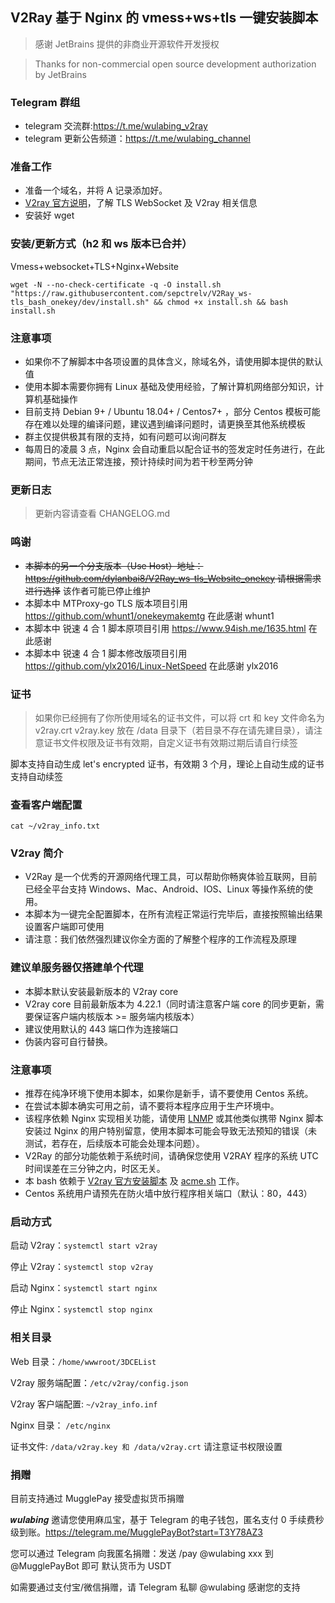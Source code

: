 ## V2Ray 基于 Nginx 的 vmess+ws+tls 一键安装脚本

> 感谢 JetBrains 提供的非商业开源软件开发授权

> Thanks for non-commercial open source development authorization by JetBrains

### Telegram 群组

- telegram 交流群:https://t.me/wulabing_v2ray
- telegram 更新公告频道：https://t.me/wulabing_channel

### 准备工作

- 准备一个域名，并将 A 记录添加好。
- [V2ray 官方说明](https://www.v2ray.com/)，了解 TLS WebSocket 及 V2ray 相关信息
- 安装好 wget

### 安装/更新方式（h2 和 ws 版本已合并）

Vmess+websocket+TLS+Nginx+Website

```
wget -N --no-check-certificate -q -O install.sh "https://raw.githubusercontent.com/sepctrelv/V2Ray_ws-tls_bash_onekey/dev/install.sh" && chmod +x install.sh && bash install.sh
```

### 注意事项

- 如果你不了解脚本中各项设置的具体含义，除域名外，请使用脚本提供的默认值
- 使用本脚本需要你拥有 Linux 基础及使用经验，了解计算机网络部分知识，计算机基础操作
- 目前支持 Debian 9+ / Ubuntu 18.04+ / Centos7+ ，部分 Centos 模板可能存在难以处理的编译问题，建议遇到编译问题时，请更换至其他系统模板
- 群主仅提供极其有限的支持，如有问题可以询问群友
- 每周日的凌晨 3 点，Nginx 会自动重启以配合证书的签发定时任务进行，在此期间，节点无法正常连接，预计持续时间为若干秒至两分钟

### 更新日志

> 更新内容请查看 CHANGELOG.md

### 鸣谢

- ~~本脚本的另一个分支版本（Use Host）地址： https://github.com/dylanbai8/V2Ray_ws-tls_Website_onekey 请根据需求进行选择~~ 该作者可能已停止维护
- 本脚本中 MTProxy-go TLS 版本项目引用 https://github.com/whunt1/onekeymakemtg 在此感谢 whunt1
- 本脚本中 锐速 4 合 1 脚本原项目引用 https://www.94ish.me/1635.html 在此感谢
- 本脚本中 锐速 4 合 1 脚本修改版项目引用 https://github.com/ylx2016/Linux-NetSpeed 在此感谢 ylx2016

### 证书

> 如果你已经拥有了你所使用域名的证书文件，可以将 crt 和 key 文件命名为 v2ray.crt v2ray.key 放在 /data 目录下（若目录不存在请先建目录），请注意证书文件权限及证书有效期，自定义证书有效期过期后请自行续签

脚本支持自动生成 let's encrypted 证书，有效期 3 个月，理论上自动生成的证书支持自动续签

### 查看客户端配置

`cat ~/v2ray_info.txt`

### V2ray 简介

- V2Ray 是一个优秀的开源网络代理工具，可以帮助你畅爽体验互联网，目前已经全平台支持 Windows、Mac、Android、IOS、Linux 等操作系统的使用。
- 本脚本为一键完全配置脚本，在所有流程正常运行完毕后，直接按照输出结果设置客户端即可使用
- 请注意：我们依然强烈建议你全方面的了解整个程序的工作流程及原理

### 建议单服务器仅搭建单个代理

- 本脚本默认安装最新版本的 V2ray core
- V2ray core 目前最新版本为 4.22.1（同时请注意客户端 core 的同步更新，需要保证客户端内核版本 >= 服务端内核版本）
- 建议使用默认的 443 端口作为连接端口
- 伪装内容可自行替换。

### 注意事项

- 推荐在纯净环境下使用本脚本，如果你是新手，请不要使用 Centos 系统。
- 在尝试本脚本确实可用之前，请不要将本程序应用于生产环境中。
- 该程序依赖 Nginx 实现相关功能，请使用 [LNMP](https://lnmp.org) 或其他类似携带 Nginx 脚本安装过 Nginx 的用户特别留意，使用本脚本可能会导致无法预知的错误（未测试，若存在，后续版本可能会处理本问题）。
- V2Ray 的部分功能依赖于系统时间，请确保您使用 V2RAY 程序的系统 UTC 时间误差在三分钟之内，时区无关。
- 本 bash 依赖于 [V2ray 官方安装脚本](https://install.direct/go.sh) 及 [acme.sh](https://github.com/Neilpang/acme.sh) 工作。
- Centos 系统用户请预先在防火墙中放行程序相关端口（默认：80，443）

### 启动方式

启动 V2ray：`systemctl start v2ray`

停止 V2ray：`systemctl stop v2ray`

启动 Nginx：`systemctl start nginx`

停止 Nginx：`systemctl stop nginx`

### 相关目录

Web 目录：`/home/wwwroot/3DCEList`

V2ray 服务端配置：`/etc/v2ray/config.json`

V2ray 客户端配置: `~/v2ray_info.inf`

Nginx 目录： `/etc/nginx`

证书文件: `/data/v2ray.key 和 /data/v2ray.crt` 请注意证书权限设置

### 捐赠

目前支持通过 MugglePay 接受虚拟货币捐赠

𝒘𝒖𝒍𝒂𝒃𝒊𝒏𝒈 邀请您使用麻瓜宝，基于 Telegram 的电子钱包，匿名支付 0 手续费秒级到账。https://telegram.me/MugglePayBot?start=T3Y78AZ3

您可以通过 Telegram 向我匿名捐赠：发送 /pay @wulabing xxx 到 @MugglePayBot 即可 默认货币为 USDT

如需要通过支付宝/微信捐赠，请 Telegram 私聊 @wulabing 感谢您的支持
